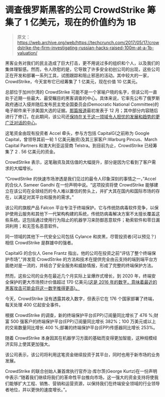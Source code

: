# 调查俄罗斯黑客的公司 CrowdStrike 筹集了 1 亿美元，现在的价值约为 1B 

> 原文：<https://web.archive.org/web/https://techcrunch.com/2017/05/17/crowdstrike-the-firm-investigating-russian-hacks-raised-100m-at-a-1b-valuation/>

黑客业务对我们的民主造成了巨大打击，更不用说过多的组织和个人，以及我们的集体理智感。然而，令人欣慰的是，它导致了许多安全初创公司的出现，这些公司正在开发和部署一系列工具，试图跟踪和阻止邪恶的活动。其中较大的一家，CrowdStrike，今天宣布它已经筹集了 1 亿美元，现在价值 10 亿美元。

总部位于加州尔湾的 CrowdStrike 可能不是一个家喻户晓的名字，但该公司一直处于近期一些最大、最受瞩目的黑客调查的中心。具体来说，它率先公布了俄罗斯政府通过入侵并随后发布民主党全国委员会(Democratic National Committee)的电子邮件来干涉美国大选的证据。[那篇报道](https://web.archive.org/web/20221207211556/https://www.crowdstrike.com/resources/reports/idc-vendor-profile-crowdstrike-2/)最初发表于 12 月；其中部分内容随后进行了修订。在此期间，该公司还[保持在关于这一领域令人担忧的发展和趋势的更广泛对话的中心](https://web.archive.org/web/20221207211556/https://beta.techcrunch.com/2017/02/08/john-podesta-talks-email-hack-fake-news-and-russia/)。

这笔资金由现有投资者 Accel 牵头，参与方包括 CapitalG(之前称为 Google Capital，曾领导其前一轮 1 亿美元融资)及其三家客户:Warburg Pincus、March Capital Partners 和澳大利亚运营商 Telstra。到目前为止，CrowdStrike 已经筹集了 2 . 56 亿美元的资金。

CrowdStrike 表示，这笔融资及其估值的大幅提升，部分是因为它看到了客户需求的大幅增长。

“CrowdStrike 的快速市场渗透是我们见过的最令人印象深刻的事情之一，”Accel 的合伙人 Sameer Gandhi 在一份声明中说。“这项投资将使 CrowdStrike 能够建立在该公司在全球经历的令人难以置信的势头上，并扩大其在国内和国际市场的存在，以满足对其平台和服务的需求。”

该公司的旗舰产品 Falcon 平台专注于终端保护。它与传统防病毒软件竞争，以保护使用云服务和其他下一代架构构建的系统，传统防病毒解决方案不太擅长覆盖这些系统。这包括通过使用行为阻止的机器学习来防御恶意软件；勒索软件和零日漏洞利用；和无签名恶意软件。

同一领域的其他下一代安全公司包括 Cylance 和炭黑，尽管投资者(可以预见？)相信 CrowdStrike 是群雄中的强者。

CapitalG 的合伙人 Gene Frantz 指出，他的公司在投资之前“评估了整个终端保护市场”,“并发现 CrowdStrike 的方法和技术在提供完全由云支持的端到端平台方面绝对是一流的，并结合了安全服务和威胁情报，形成了完整的终端保护方法。

然而，这些公司的业务在最近几个月实际上呈爆炸式增长，到 2020 年，终端安全保护的更大市场预计价值超过 170 亿美元[(这是 2016 年的数字，意味着最近的黑客攻击可能会将这一数字推得更高)。](https://web.archive.org/web/20221207211556/http://www.marketsandmarkets.com/PressReleases/endpoint-security.asp)

今天，CrowdStrike 没有透露其收入数字，但表示它在 176 个国家部署了终端，每天处理 400 亿起安全事件。

根据 CrowdStrike 的调查，新的终端保护平台(EPP)订阅量同比增长了 476 %;财富 500 强客户的终端保护平台(EPP)订阅量同比增长 382%；100 万美元或以上的交易数量同比增长 400 %;部署的终端保护平台(EPP)传感器同比增长 253%。

随着 CrowdStrike 本身因其在机器学习方面的基础而变得更加智能，这种规模经济实际上使其更加强大。

该公司表示，该公司将利用这笔资金继续投资于其平台，同时也用于新市场的业务发展。

CrowdStrike 的联合创始人兼首席执行官乔治·库尔茨(George Kurtz)在一份声明中表示:“随着我们继续将我们的革命性平台推向市场，这一强大的资金支持将使我们能够扩大工程、销售、营销和运营资源，以保持我们在终端安全领域的行业领导者地位，并以更快的速度增长。”。
